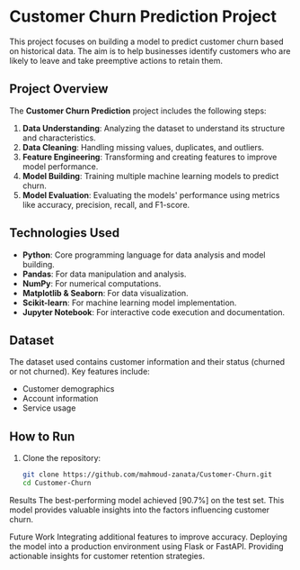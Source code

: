 # Customer Churn Prediction Project

This project focuses on building a model to predict customer churn based on historical data. The aim is to help businesses identify customers who are likely to leave and take preemptive actions to retain them.

## Project Overview

The **Customer Churn Prediction** project includes the following steps:
1. **Data Understanding**: Analyzing the dataset to understand its structure and characteristics.
2. **Data Cleaning**: Handling missing values, duplicates, and outliers.
3. **Feature Engineering**: Transforming and creating features to improve model performance.
4. **Model Building**: Training multiple machine learning models to predict churn.
5. **Model Evaluation**: Evaluating the models' performance using metrics like accuracy, precision, recall, and F1-score.

## Technologies Used

- **Python**: Core programming language for data analysis and model building.
- **Pandas**: For data manipulation and analysis.
- **NumPy**: For numerical computations.
- **Matplotlib & Seaborn**: For data visualization.
- **Scikit-learn**: For machine learning model implementation.
- **Jupyter Notebook**: For interactive code execution and documentation.

## Dataset

The dataset used contains customer information and their status (churned or not churned). Key features include:
- Customer demographics
- Account information
- Service usage

## How to Run

1. Clone the repository:
   ```bash
   git clone https://github.com/mahmoud-zanata/Customer-Churn.git
   cd Customer-Churn
Results
The best-performing model achieved [90.7%] on the test set. This model provides valuable insights into the factors influencing customer churn.

Future Work
Integrating additional features to improve accuracy.
Deploying the model into a production environment using Flask or FastAPI.
Providing actionable insights for customer retention strategies.
